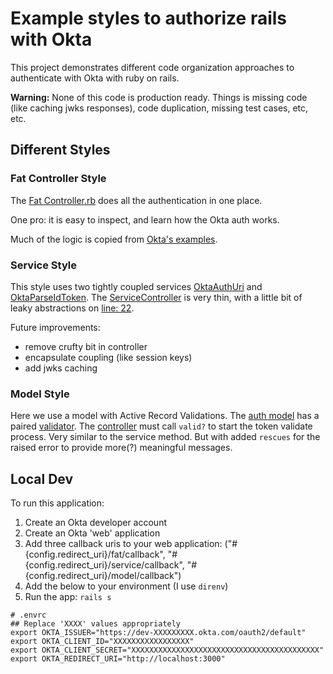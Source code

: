 # Example styles to authorize rails with Okta

This project demonstrates different code organization approaches to authenticate with Okta with ruby on rails.

**Warning:** None of this code is production ready.  Things is missing code (like caching jwks responses), code duplication, missing test cases, etc, etc.

## Different Styles

### Fat Controller Style

The [Fat Controller.rb](app/controllers/fat_controller.rb) does all the authentication in one place.

One pro: it is easy to inspect, and learn how the Okta auth works.

Much of the logic is copied from [Okta's examples](https://developer.okta.com/docs/guides/sign-into-web-app-redirect/php/main/#define-a-callback-route).

### Service Style

This style uses two tightly coupled services [OktaAuthUri](app/services/okta_auth_uri.rb) and [OktaParseIdToken](app/services/okta_parse_id_token.rb).  The [ServiceController](app/controllers/service_controller.rb) is very thin, with a little bit of leaky abstractions on [line: 22](app/controllers/service_controller.rb#L22).

Future improvements:

* remove crufty bit in controller
* encapsulate coupling (like session keys)
* add jwks caching

### Model Style

Here we use a model with Active Record Validations.  The [auth model](app/models/okta_auth.rb) has a paired [validator](app/models/validator.rb).  The [controller](app/controllers/model_controller.rb) must call `valid?` to start the token validate process.  Very similar to the service method.  But with added `rescues` for the raised error to provide more(?) meaningful messages.

## Local Dev

To run this application:

1. Create an Okta developer account
1. Create an Okta 'web' application
1. Add three callback uris to your web application: ("#{config.redirect_uri}/fat/callback", "#{config.redirect_uri}/service/callback", "#{config.redirect_uri}/model/callback")
1. Add the below to your environment (I use `direnv`)
1. Run the app: `rails s`

```shell
# .envrc
## Replace 'XXXX' values appropriately
export OKTA_ISSUER="https://dev-XXXXXXXXX.okta.com/oauth2/default"
export OKTA_CLIENT_ID="XXXXXXXXXXXXXXXXX"
export OKTA_CLIENT_SECRET="XXXXXXXXXXXXXXXXXXXXXXXXXXXXXXXXXXXXXXXXXX"
export OKTA_REDIRECT_URI="http://localhost:3000"
```
